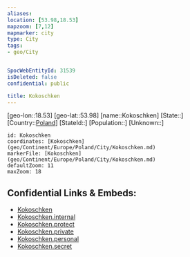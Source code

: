 ```yaml
---
aliases: 
location: [53.98,18.53]
mapzoom: [7,12] 
mapmarker: city 
type: City
tags:
- geo/City


SpocWebEntityId: 31539
isDeleted: false
confidential: public

title: Kokoschken
---
```

[geo-lon::18.53]
[geo-lat::53.98]
[name::Kokoschken]
[State::]
[Country::[Poland](geo/Continent/Europe/Poland.md)]
[StateId::]
[Population::]
[Unknown::]


```leaflet
id: Kokoschken
coordinates: [Kokoschken](geo/Continent/Europe/Poland/City/Kokoschken.md)
markerFile: [Kokoschken](geo/Continent/Europe/Poland/City/Kokoschken.md)
defaultZoom: 11 
maxZoom: 18
```


## Confidential Links & Embeds: 
- [Kokoschken](../../../../../../_public/geo/Continent/Europe/Poland/City/Kokoschken.md) 
- [Kokoschken.internal](../../../../../../_internal/geo/Continent/Europe/Poland/City/Kokoschken.internal.md) 
- [Kokoschken.protect](../../../../../../_protect/geo/Continent/Europe/Poland/City/Kokoschken.protect.md) 
- [Kokoschken.private](../../../../../../_private/geo/Continent/Europe/Poland/City/Kokoschken.private.md) 
- [Kokoschken.personal](../../../../../../_personal/geo/Continent/Europe/Poland/City/Kokoschken.personal.md) 
- [Kokoschken.secret](../../../../../../_secret/geo/Continent/Europe/Poland/City/Kokoschken.secret.md) 
